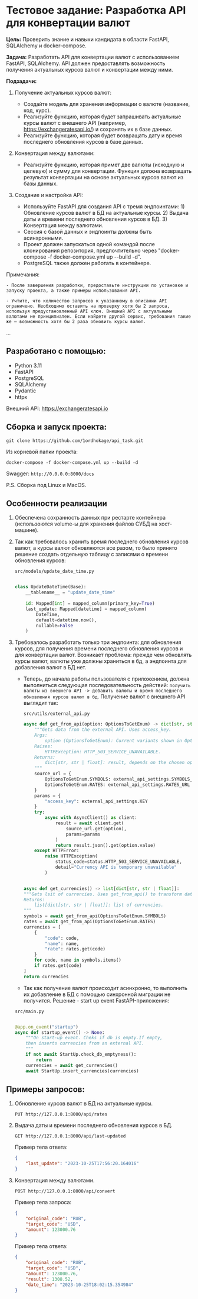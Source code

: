
# Тестовое задание: Разработка API для конвертации валют

__Цель:__ Проверить знание и навыки кандидата в области FastAPI, SQLAlchemy и docker-compose.

__Задача:__ Разработать API для конвертации валют с использованием FastAPI, SQLAlchemy. API должен предоставлять возможность получения актуальных курсов валют и конвертации между ними.

__Подзадачи:__
  1. Получение актуальных курсов валют:
        - Создайте модель для хранения информации о валюте (название, код, курс).
        - Реализуйте функцию, которая будет запрашивать актуальные курсы валют с внешнего API (например, https://exchangeratesapi.io/) и сохранять их в базе данных.
        - Реализуйте функцию, которая будет возвращать дату и время последнего обновления курсов в базе данных.

  2. Конвертация между валютами:
        - Реализуйте функцию, которая примет две валюты (исходную и целевую) и сумму для конвертации. Функция должна возвращать результат конвертации на основе актуальных курсов валют из базы данных.

  3. Создание и настройка API:
        - Используйте FastAPI для создания API с тремя эндпоинтами: 
                1) Обновление курсов валют в БД на актуальные курсы.
                2) Выдача даты и времени последнего обновления курсов в БД.
                3) Конвертация между валютами.
        - Сессия с базой данных и эндпоинты должны быть асинхронными.
        - Проект должен запускаться одной командой после клонирования репозитория, предпочтительно через "docker-compose -f docker-compose.yml up --build -d".
        - PostgreSQL также должен работать в контейнере.

Примечания:

    - После завершения разработки, предоставьте инструкции по установке и запуску проекта, а также примеры использования API. 

    - Учтите, что количество запросов к указанному в описании API ограничено. Необходимо оставить на проверку хотя бы 2 запроса, используя предустановленный API ключ. Внешний API с актуальными валютами не принципиален. Если найдете другой сервис, требования такие же — возможность хотя бы 2 раза обновить курсы валют.
...

## Разработано с помощью:
- Python 3.11
- FastAPI 
- PostgreSQL
- SQLAlchemy 
- Pydantic 
- httpx 

Внешний API: https://exchangeratesapi.io

## Сборка и запуск проекта:
    git clone https://github.com/1ordhokage/api_task.git
Из корневой папки проекта:

    docker-compose -f docker-compose.yml up --build -d

Swagger: `http://0.0.0.0:8000/docs`

P.S. Сборка под Linux и MacOS.


## Особенности реализации

1) Обеспечена сохранность данных при рестарте контейнера (использоются volume-ы для хранения файлов СУБД на хост-машине).

2) Так как требовалось хранить время последнего обновления курсов валют, а курсы валют обновляются все разом, то было принято решение создать отдельную таблицу с записями о времени обновления курсов:

    `src/models/update_date_time.py`
    ```Python
    
    class UpdateDateTime(Base):
        __tablename__ = "update_date_time"
        
        id: Mapped[int] = mapped_column(primary_key=True)
        last_update: Mapped[datetime] = mapped_column(
            DateTime,
            default=datetime.now(),
            nullable=False
        )
    ```

3) Требовалось разработать только три эндпоинта: для обновления курсов, для получения времени последнего обновления курсов и для конвертации валют. Возникает проблема: прежде чем обновлять курсы валют, валюты уже должны храниться в бд, а эндпоинта для добавления валют в БД нет. 
    
    - Теперь, до начала работы пользователя с приложением, должна выполниться следующая последовательность действий: 
        `получить валюты из внешнего API -> добавить валюты и время последнего обновления курсов валют в бд`. Получение валют с внешнего API выглядит так:
        
        `src/utils/external_api.py`
        ```Python
        async def get_from_api(option: OptionsToGetEnum) -> dict[str, str | float]:
            """Gets data from the external API. Uses access_key.
            Args:
                option (OptionsToGetEnum): Current variants shown in OptionsToGetEnum.
            Raises:
                HTTPException: HTTP_503_SERVICE_UNAVAILABLE.
            Returns:
                dict[str, str | float]: result, depends on the chosen option.
            """
            source_url = {
                OptionsToGetEnum.SYMBOLS: external_api_settings.SYMBOLS_URL,
                OptionsToGetEnum.RATES: external_api_settings.RATES_URL
            }
            params = {
                "access_key": external_api_settings.KEY
            }
            try:
                async with AsyncClient() as client:
                    result = await client.get(
                        source_url.get(option),
                        params=params
                    )
                    return result.json().get(option.value)
            except HTTPError:
                raise HTTPException(
                    status_code=status.HTTP_503_SERVICE_UNAVAILABLE,
                    detail="Currency API is temporary unavailable"
                )


        async def get_currencies() -> list[dict[str, str | float]]:
        """Gets lsit of currencies. Uses get_from_api() to transform data.
        Returns:
            list[dict[str, str | float]]: list of currencies.
        """
        symbols = await get_from_api(OptionsToGetEnum.SYMBOLS)
        rates = await get_from_api(OptionsToGetEnum.RATES)
        currencies = [
            {
                "code": code,
                "name": name,
                "rate": rates.get(code)
            }
            for code, name in symbols.items()
            if rates.get(code)
        ]
        return currencies
        ```
        

    
    - Так как получение валют происходит асинхронно, то выполнить их добавление в БД с помощью синхронной миграции не получится. Решение - start up event FastAPI-приложения:

    `src/main.py`
    ```Python
    
    @app.on_event("startup")
    async def startup_event() -> None:
        """On start-up event. Cheks if db is empty.If empty,
        then inserts currencies from an external API.
        """
        if not await StartUp.check_db_emptyness():
            return
        currencies = await get_currencies()
        await StartUp.insert_currencies(currencies)

    ```


## Примеры запросов:

1) Обновление курсов валют в БД на актуальные курсы.

    ```HTTP
    PUT http://127.0.0.1:8000/api/rates
    ```
2) Выдача даты и времени последнего обновления курсов в БД.

    ```HTTP
    GET http://127.0.0.1:8000/api/last-updated
    ```
    
    Пример тела ответа:

    ```JSON
    {
        "last_update": "2023-10-25T17:56:20.164016"
    }
    ```



3) Конвертация между валютами.
    
    ```HTTP
    POST http://127.0.0.1:8000/api/convert
    ```
    Пример тела запроса:
    ```JSON
    {
        "original_code": "RUB",
        "target_code": "USD",
        "amount": 123000.76
    }
    ```

    Пример тела ответа:

    ```JSON
    {
        "original_code": "RUB",
        "target_code": "USD",
        "amount": 123000.76,
        "result": 1308.52,
        "date_time": "2023-10-25T18:02:15.354984"
    }
    ```